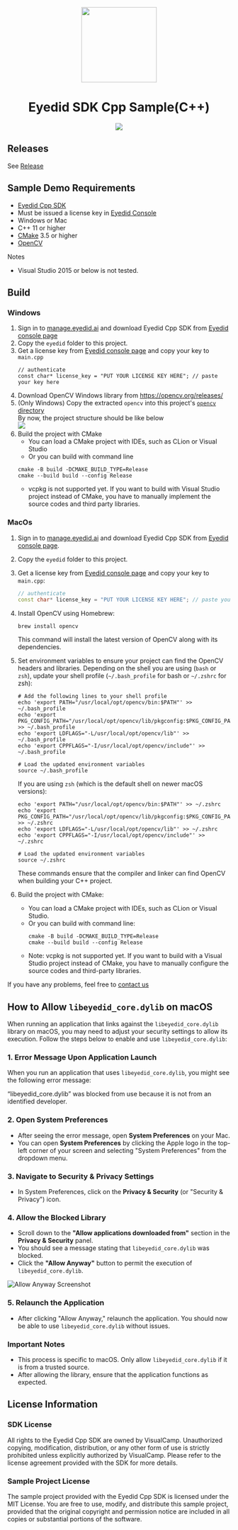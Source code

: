 <p align="center">
    <img src="https://manage.eyedid.ai/img/seeso_logo.467ee6a5.png"
        height="170">
</p>
<div align="center">
    <h1>Eyedid SDK Cpp Sample(C++)</h1>
    <a href="https://github.com/visualcamp/eyedid-cpp-sample/releases" alt="release">
        <img src="https://img.shields.io/badge/version-1.0.0--beta-blue" />
    </a>
</div>

## Releases
See [Release](https://github.com/visualcamp/eyedid-cpp-sample/releases)

## Sample Demo Requirements
* [Eyedid Cpp SDK][eyedid-manage]
* Must be issued a license key in [Eyedid Console][eyedid-manage]
* Windows or Mac
* C++ 11 or higher
* [CMake](https://cmake.org/download/) 3.5 or higher
* [OpenCV](https://opencv.org/releases/)

Notes
* Visual Studio 2015 or below is not tested. 

## Build
### Windows
1. Sign in to [manage.eyedid.ai][eyedid-manage] and download Eyedid Cpp SDK from [Eyedid console page][eyedid-manage]
2. Copy the `eyedid` folder to this project.
3. Get a license key from [Eyedid console page][eyedid-manage] and copy your key to `main.cpp`
   ```
   // authenticate
   const char* license_key = "PUT YOUR LICENSE KEY HERE"; // paste your key here
   ```
4.  Download OpenCV Windows library from https://opencv.org/releases/ 
5.   (Only Windows) Copy the extracted `opencv` into this project's [`opencv` directory](opencv/)   
    By now, the project structure should be like below  
    ![](media/windows-1.png)
6. Build the project with CMake
    * You can load a CMake project with IDEs, such as CLion or Visual Studio
    * Or you can build with command line  
    ```shell
    cmake -B build -DCMAKE_BUILD_TYPE=Release
    cmake --build build --config Release
    ```
    * vcpkg is not supported yet. If you want to build with Visual Studio project instead of CMake,
      you have to manually implement the source codes and third party libraries.
### MacOs
1. Sign in to [manage.eyedid.ai][eyedid-manage] and download Eyedid Cpp SDK from [Eyedid console page][eyedid-manage].
2. Copy the `eyedid` folder to this project.
3. Get a license key from [Eyedid console page][eyedid-manage] and copy your key to `main.cpp`:
   ```cpp
   // authenticate
   const char* license_key = "PUT YOUR LICENSE KEY HERE"; // paste your key here
   ```
4. Install OpenCV using Homebrew:
   ```shell
   brew install opencv
   ```
   This command will install the latest version of OpenCV along with its dependencies.

5. Set environment variables to ensure your project can find the OpenCV headers and libraries. Depending on the shell you are using (`bash` or `zsh`), update your shell profile (`~/.bash_profile` for bash or `~/.zshrc` for zsh):

   ```shell
   # Add the following lines to your shell profile
   echo 'export PATH="/usr/local/opt/opencv/bin:$PATH"' >> ~/.bash_profile
   echo 'export PKG_CONFIG_PATH="/usr/local/opt/opencv/lib/pkgconfig:$PKG_CONFIG_PATH"' >> ~/.bash_profile
   echo 'export LDFLAGS="-L/usr/local/opt/opencv/lib"' >> ~/.bash_profile
   echo 'export CPPFLAGS="-I/usr/local/opt/opencv/include"' >> ~/.bash_profile

   # Load the updated environment variables
   source ~/.bash_profile
   ```

   If you are using `zsh` (which is the default shell on newer macOS versions):

   ```shell
   echo 'export PATH="/usr/local/opt/opencv/bin:$PATH"' >> ~/.zshrc
   echo 'export PKG_CONFIG_PATH="/usr/local/opt/opencv/lib/pkgconfig:$PKG_CONFIG_PATH"' >> ~/.zshrc
   echo 'export LDFLAGS="-L/usr/local/opt/opencv/lib"' >> ~/.zshrc
   echo 'export CPPFLAGS="-I/usr/local/opt/opencv/include"' >> ~/.zshrc

   # Load the updated environment variables
   source ~/.zshrc
   ```

   These commands ensure that the compiler and linker can find OpenCV when building your C++ project.

6. Build the project with CMake:
    * You can load a CMake project with IDEs, such as CLion or Visual Studio.
    * Or you can build with command line:
      ```shell
      cmake -B build -DCMAKE_BUILD_TYPE=Release
      cmake --build build --config Release
      ```
    * Note: vcpkg is not supported yet. If you want to build with a Visual Studio project instead of CMake, you have to manually configure the source codes and third-party libraries.
      
If you have any problems, feel free to [contact us](https://sdk.eyedid.ai/contact-us) 

[eyedid-manage]: https://manage.eyedid.ai/

## How to Allow `libeyedid_core.dylib` on macOS

When running an application that links against the `libeyedid_core.dylib` library on macOS, you may need to adjust your security settings to allow its execution. Follow the steps below to enable and use `libeyedid_core.dylib`:

### 1. Error Message Upon Application Launch

When you run an application that uses `libeyedid_core.dylib`, you might see the following error message:

“libeyedid_core.dylib” was blocked from use because it is not from an identified developer.

### 2. Open System Preferences

- After seeing the error message, open **System Preferences** on your Mac.
- You can open **System Preferences** by clicking the Apple logo in the top-left corner of your screen and selecting "System Preferences" from the dropdown menu.

### 3. Navigate to Security & Privacy Settings

- In System Preferences, click on the **Privacy & Security** (or "Security & Privacy") icon.

### 4. Allow the Blocked Library

- Scroll down to the **"Allow applications downloaded from"** section in the **Privacy & Security** panel.
- You should see a message stating that `libeyedid_core.dylib` was blocked.
- Click the **"Allow Anyway"** button to permit the execution of `libeyedid_core.dylib`.

![Allow Anyway Screenshot](media/mac-qna.png)

### 5. Relaunch the Application

- After clicking "Allow Anyway," relaunch the application. You should now be able to use `libeyedid_core.dylib` without issues.

### Important Notes

- This process is specific to macOS. Only allow `libeyedid_core.dylib` if it is from a trusted source.
- After allowing the library, ensure that the application functions as expected.


## License Information

### SDK License
All rights to the Eyedid Cpp SDK are owned by VisualCamp. Unauthorized copying, modification, distribution, or any other form of use is strictly prohibited unless explicitly authorized by VisualCamp. Please refer to the license agreement provided with the SDK for more details.

### Sample Project License
The sample project provided with the Eyedid Cpp SDK is licensed under the MIT License. You are free to use, modify, and distribute this sample project, provided that the original copyright and permission notice are included in all copies or substantial portions of the software.
